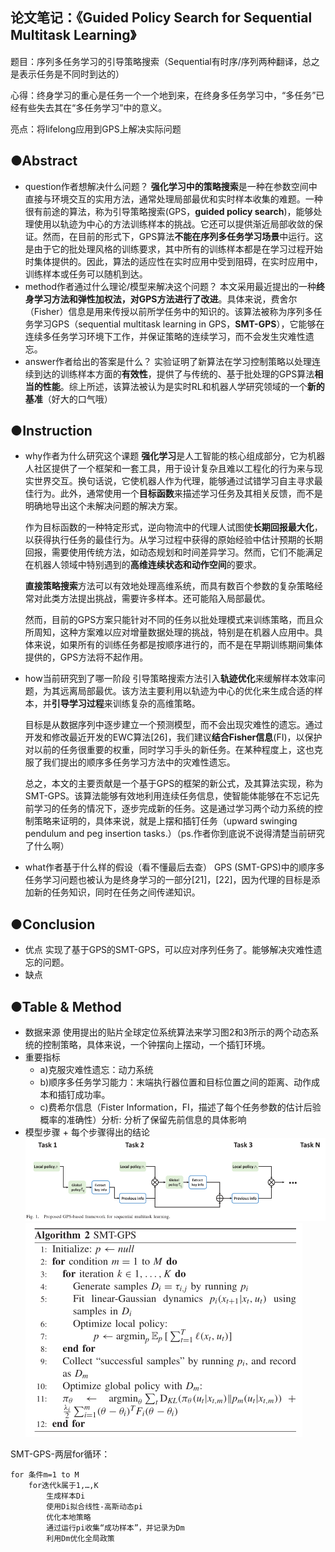 ##  论文笔记：《Guided Policy Search for Sequential Multitask Learning》

题目：序列多任务学习的引导策略搜索（Sequential有时序/序列两种翻译，总之是表示任务是不同时到达的）

心得：终身学习的重心是任务一个一个地到来，在终身多任务学习中，“多任务”已经有些失去其在“多任务学习”中的意义。

亮点：将lifelong应用到GPS上解决实际问题

## ●Abstract

-   question作者想解决什么问题？
    **强化学习中的策略搜索**是一种在参数空间中直接与环境交互的实用方法，通常处理局部最优和实时样本收集的难题。一种很有前途的算法，称为引导策略搜索(GPS，**guided policy search**)，能够处理使用以轨迹为中心的方法训练样本的挑战。它还可以提供渐近局部收敛的保证。然而，在目前的形式下，GPS算法**不能在序列多任务学习场景**中运行。这是由于它的批处理风格的训练要求，其中所有的训练样本都是在学习过程开始时集体提供的。因此，算法的适应性在实时应用中受到阻碍，在实时应用中，训练样本或任务可以随机到达。
-   method作者通过什么理论/模型来解决这个问题？
    本文采用最近提出的一种**终身学习方法和弹性加权法，对GPS方法进行了改进**。具体来说，费舍尔（Fisher）信息是用来传授以前所学任务中的知识的。该算法被称为序列多任务学习GPS（sequential multitask learning in GPS，**SMT-GPS**），它能够在连续多任务学习环境下工作，并保证策略的连续学习，而不会发生灾难性遗忘。
-   answer作者给出的答案是什么？
    实验证明了新算法在学习控制策略以处理连续到达的训练样本方面的**有效性**，提供了与传统的、基于批处理的GPS算法**相当的性能**。综上所述，该算法被认为是实时RL和机器人学研究领域的一个**新的基准**（好大的口气哦）

## ●Instruction

-   why作者为什么研究这个课题
    **强化学习**是人工智能的核心组成部分，它为机器人社区提供了一个框架和一套工具，用于设计复杂且难以工程化的行为来与现实世界交互。换句话说，它使机器人作为代理，能够通过试错学习自主寻求最佳行为。此外，通常使用一个**目标函数**来描述学习任务及其相关反馈，而不是明确地导出这个未解决问题的解决方案。
		
	作为目标函数的一种特定形式，逆向物流中的代理人试图使**长期回报最大化**，以获得执行任务的最佳行为。从学习过程中获得的原始经验中估计预期的长期回报，需要使用传统方法，如动态规划和时间差异学习。然而，它们不能满足在机器人领域中特别遇到的**高维连续状态和动作空间**的要求。
		
	**直接策略搜索**方法可以有效地处理高维系统，而具有数百个参数的复杂策略经常对此类方法提出挑战，需要许多样本。还可能陷入局部最优。
	
	然而，目前的GPS方案只能针对不同的任务以批处理模式来训练策略，而且众所周知，这种方案难以应对增量数据处理的挑战，特别是在机器人应用中。具体来说，如果所有的训练任务都是按顺序进行的，而不是在早期训练期间集体提供的，GPS方法将不起作用。
-   how当前研究到了哪一阶段
    引导策略搜索方法引入**轨迹优化**来缓解样本效率问题，为其远离局部最优。该方法主要利用以轨迹为中心的优化来生成合适的样本，并**引导学习过程**来训练复杂的高维策略。

	目标是从数据序列中逐步建立一个预测模型，而不会出现灾难性的遗忘。通过开发和修改最近开发的EWC算法[26]，我们建议**结合Fisher信息**(FI)，以保护对以前的任务很重要的权重，同时学习手头的新任务。在某种程度上，这也克服了我们提出的顺序多任务学习方法中的灾难性遗忘。

	总之，本文的主要贡献是一个基于GPS的框架的新公式，及其算法实现，称为SMT-GPS。该算法能够有效地利用连续任务信息，使智能体能够在不忘记先前学习的任务的情况下，逐步完成新的任务。这是通过学习两个动力系统的控制策略来证明的，具体来说，就是上摆和插钉任务（upward swinging pendulum and peg insertion tasks.）（ps.作者你到底说不说得清楚当前研究了什么啊）
-   what作者基于什么样的假设（看不懂最后去查）
    GPS (SMT-GPS)中的顺序多任务学习问题也被认为是终身学习的一部分[21]，[22]，因为代理的目标是添加新的任务知识，同时在任务之间传递知识。

## ●Conclusion

-   优点
    实现了基于GPS的SMT-GPS，可以应对序列任务了。能够解决灾难性遗忘的问题。
-   缺点
    

## ●Table & Method

-   数据来源
    使用提出的贴片全球定位系统算法来学习图2和3所示的两个动态系统的控制策略，具体来说，一个钟摆向上摆动，一个插钉环境。
-   重要指标
	  -  a)克服灾难性遗忘：动力系统
	  -  b)顺序多任务学习能力：末端执行器位置和目标位置之间的距离、动作成本和插钉成功率。
	  - c)费希尔信息（Fister Information，FI，描述了每个任务参数的估计后验概率的准确性）分析: 分析了保留先前信息的具体影响
-   模型步骤 + 每个步骤得出的结论
![](Guided%20Policy%20Search%20for%20Sequential%E9%A1%BA%E5%BA%8F%E5%A4%9A%E4%BB%BB%E5%8A%A1%E5%AD%A6%E4%B9%A0%E7%9A%84%E5%BC%95%E5%AF%BC%E7%AD%96%E7%95%A5%E6%90%9C%E7%B4%A2_md_files/image1.png?v=1&type=image)
![](Guided%20Policy%20Search%20for%20Sequential%E9%A1%BA%E5%BA%8F%E5%A4%9A%E4%BB%BB%E5%8A%A1%E5%AD%A6%E4%B9%A0%E7%9A%84%E5%BC%95%E5%AF%BC%E7%AD%96%E7%95%A5%E6%90%9C%E7%B4%A2_md_files/image2.png?v=1&type=image)

SMT-GPS-两层for循环：

    for 条件m=1 to M
	   	for迭代k属于1,…,K
	   		生成样本Di
	   		使用Di拟合线性-高斯动态pi
	   		优化本地策略
	   		通过运行pi收集“成功样本”，并记录为Dm
	   		利用Dm优化全局政策

